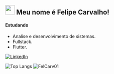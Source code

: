 
## <img src="https://raw.githubusercontent.com/MartinHeinz/MartinHeinz/master/wave.gif" width="30px"> Meu nome é Felipe Carvalho!
#### Estudando
- Analise e desenvolvimento de sistemas.
- Fullstack.
- Flutter.

[![LinkedIn](https://img.shields.io/badge/linkedin-%230077B5.svg?style=for-the-badge&logo=linkedin&logoColor=white)](https://linkedin.com/in/felcarv01/)

![Top Langs](https://github-readme-stats.vercel.app/api/top-langs/?username=FelCarv01&langs_count=3&theme=onedark&layout=compact)
![FelCarv01](https://github-readme-stats.vercel.app/api?username=FelCarv01&show_icons=true&theme=onedark)

